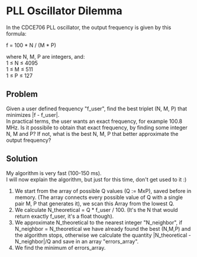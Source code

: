 # PLL Oscillator Dilemma

In the CDCE706 PLL oscillator, the output frequency is given by this formula:

f = 100 * N / (M * P)  

where N, M, P are integers, and:  
1 ≤ N ≤ 4095  
1 ≤ M ≤ 511  
1 ≤ P ≤ 127  

## Problem
Given a user defined frequency "f_user", find the best triplet (N, M, P) that minimizes |f - f_user|.  \
In practical terms, the user wants an exact frequency, for example 100.8 MHz. Is it possibile to obtain that exact frequency, by finding some integer N, M and P? If not, what is the best N, M, P that better approximate the output frequency? 

## Solution
My algorithm is very fast (100-150 ms).  
I will now explain the algorithm, but just for this time, don't get used to it :)      
1) We start from the array of possible Q values (Q := MxP), saved before in memory. (The array connects every possible value of Q with a single pair M, P that generates it), we scan this Array from the lowest Q.
2) We calculate N_theoretical = Q * f_user / 100. (It's the N that would return exactly f_user, it's a float though).
3) We approximate N_theoretical to the nearest integer "N_neighbor", if N_neighbor = N_theoretical we have already found the best (N,M,P) and the algorithm stops, otherwise we calculate the quantity |N_theoretical - N_neighbor|/Q and save in an array "errors_array".
4) We find the minimum of errors_array.
